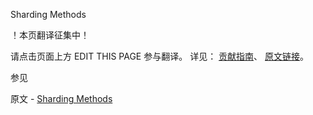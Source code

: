  Sharding Methods

 ！本页翻译征集中！

请点击页面上方 EDIT THIS PAGE 参与翻译。
详见：
[贡献指南]( https://github.com/whaleal/MongoDB-Manual-zh/blob/master/CONTRIBUTING.md )、
[原文链接](  https://docs.mongodb.com/manual/reference/method/js-sharding/  )。

 参见

原文 - [Sharding Methods]( https://docs.mongodb.com/manual/reference/method/js-sharding/ )

